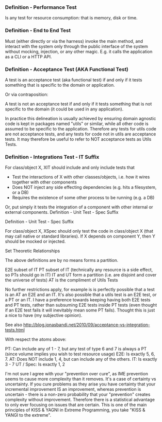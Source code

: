 
### Definition - Performance Test

Is any test for resource consumption: that is memory, disk or time.

### Definition - End to End Test

Must (either directly or via the harness) invoke the main method, and interact with the system only through the public interface of the system without mocking, injection, or any other magic. E.g. it calls the application as a CLI or a HTTP API.

### Definition - Acceptance Test (AKA Functional Test)

A test is an acceptance test (aka functional test) if and only if it tests something that is specific to the domain or application.

Or via contraposition:

A test is not an acceptance test if and only if it tests something that is not specific to the domain (it could be used in any application).

In practice this delineation is usually achieved by ensuring domain agnostic code is kept in packages named "utils" or similar, while all other code is assumed to be specific to the application.  Therefore any tests for utils code are not acceptance tests, and any tests for code not in utils are acceptance tests. It may therefore be useful to refer to NOT acceptance tests as Utils Tests.

### Definition - Integrations Test - IT Suffix

For class/object X, XIT should include and only include tests that

 - Test the interactions of X with other classes/objects, i.e. how it wires together with other components
 - Does NOT inject any side effecting dependencies (e.g. hits a filesystem, or a DB)
 - Requires the existence of some other process to be running (e.g. a DB)

Or, put simply it tests the integration of a component with other internal or external components.
Definition - Unit Test - Spec Suffix

Definition - Unit Test - Spec Suffix

For class/object X, XSpec should only test the code in class/object X (that may call native or standard libraries).  If X depends on component Y, then Y should be mocked or injected.

Set Theoretic Relationships

The above definitions are by no means forms a partition.

E2E subset of IT
PT subset of IT (technically any resource is a side effect, so PTs should go in IT)
IT and UT form a partition (i.e. are disjoint and cover the universe of tests)
AT is the compliment of Utils Tests

No further restrictions apply, for example is is perfectly possible that a test is an AT an E2E and an IT.  It's also possible that a utils test is an E2E test, or a PT or an IT.
I have a preference towards keeping having both E2E tests and PT tests, rather than subsuming E2E tests inside PT tests (even thought if an E2E test fails it will inevitably mean some PT fails). Thought this is just a nice to have (my subjective opinion).



See also http://blog.jonasbandi.net/2010/09/acceptance-vs-integration-tests.html




With respect the atoms above:

PT: Can include any of 1 - 7, but any test of type 6 and 7 is always a PT (since volume implies you wish to test resource usage)
E2E: Is exactly 5, 6, 7.
AT: Does NOT include 1, 4, but can include any of the others.
IT: Is exactly 3 - 7
UT / Spec: Is exactly 1, 2



I'm not sure I agree with your "prevention over cure", as IME prevention seems to cause more complexity than it removes. It's a case of certainty vs uncertainty. If you cure problems as they arise you have certainty that your incremental improvement IS an improvement, whereas prevention is uncertain - there is a non-zero probability that your "prevention" creates complexity without improvement. Therefore there is a statistical advantage to only ever focusing on issues that are certain. This is one of the main principles of KISS & YAGNI in Extreme Programming, you take "KISS & YANGI to the extreme".
